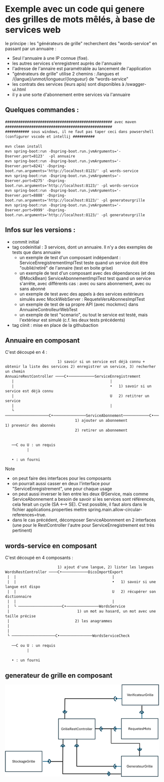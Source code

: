 # Exemple avec un code qui genere des grilles de mots mêlés, à base de services web

le principe : les "générateurs de grille" recherchent des "words-service" en passant par un annuaire :
- Seul l'annuaire à une IP connue (fixe).
- les autres services s'enregistrent auprès de l'annuaire
- l'adresse de l'annaire est paramétrable au lancement de l'application
- "générateurs de grille" utilise 2 chemins : /langues et /{langue}/unmot/longueur/{longueur} de "words-service"
- les contrats des services (leurs apis) sont disponibles à <url-du-service>/swagger-ui.html
- il y a une sorte d'abonnement entre services via l'annuaire

## Quelques commandes :  


```
################################################# avec maven #################################################
########### sous windows, il ne faut pas taper ceci dans powsershell (configurer vscode et intellij ##########

mvn clean install
mvn spring-boot:run -Dspring-boot.run.jvmArguments='-Dserver.port=8123'  -pl annuaire
mvn spring-boot:run -Dspring-boot.run.jvmArguments='-Dserver.port=8241' -Dspring-boot.run.arguments='http://localhost:8123/' -pl words-service
mvn spring-boot:run -Dspring-boot.run.jvmArguments='-Dserver.port=8275' -Dspring-boot.run.arguments='http://localhost:8123/' -pl words-service
mvn spring-boot:run -Dspring-boot.run.jvmArguments='-Dserver.port=8888' -Dspring-boot.run.arguments='http://localhost:8123/' -pl generateurgrille
mvn spring-boot:run -Dspring-boot.run.jvmArguments='-Dserver.port=9999' -Dspring-boot.run.arguments='http://localhost:8123/' -pl generateurgrille

```


## Infos sur les versions :

- commit initial
- tag codeinitial : 3 services, dont un annuaire. Il n'y a des exemples de tests que dans annuaire
    - un exemple de test d'un composant indépendant : ServiceEnregistrementImplTest teste quand un service doit être "oublié/retiré" de l'annaire (test en boite grise)
    - un exemple de test d'un composant avec des dépendances (et des @MockBean) ServiceAbonnementImplTest test quand un service s'arrête, avec différents cas : avec ou sans abonnement, avec ou sans abonné
    - un exemple de test avec des appels à des services extérieurs simulés avec MockWebServer : RequeteVersAbonnesImplTest
    - un exemple de test de sa propre API (avec mockmvc) dans AnnuaireControlleurWebTest
    - un exemple de test "scenario", ou tout le service est testé, mais l'extérieur est simulé (c.f. les deux tests précédents)
- tag ciinit : mise en place de la githubaction



## Annuaire en composant 

C'est découpé en 4 :
```
                        1) savoir si un service est déjà connu + obtenir la liste des services 2) enregistrer un service, 3) recherher un chemin
AnnuaireRestController ────C•────────────ServiceEnregistrement
   |                                            |
   |                                            •   1) savoir si un service est déjà connu
   |                                            U   2) retitrer un service
   |                                            |
   └ ────────────────────C•───────────────ServiceAbonnement────────────C•──────────RequetesVersAbonnes 
                                1) ajouter un abonnement                    1) prevenir des abonnés
                                2) retirer un abonnement
                                    
   
   ──C ou U : un requis 
          |
          
   • : un fourni
```

Note 
 - on peut faire des interfaces pour les composants
 - on pourrait aussi casser en deux l'interface pour "ServiceEnregistrement", une pour chaque usage
 - on peut aussi inverser le lien entre les deux @Service, mais comme ServiceAbonnement a besoin de savoir si les services sont référencés, cela ferait un cycle (SA <--> SE). C'est possible, il faut alors dans le fichier applications.properties mettre spring.main.allow-circular-references=true.
 - dans le cas précédent, décomposer ServiceAbonnment en 2 interfaces (une pour le RestController l'autre pour ServiceEnregistrement est très pertinent)



## words-service en composant 


C'est découpé en 4 composants :
```
                        1) ajout d'une langue, 2) lister les langues
WordsRestController ────C•────────────DicoImportExport
 |  |                                            |
 |  |                                            •   1) savoir si une langue est dispo
 |  |                                            U   2) récupérer son dictionnaire
 |  |                                            |
 |  └ ────────────────────C•───────────────WordsService
 |                               1) un mot au hasard, un mot avec une taille précise
 |                              2) les anagrammes
 |                                   
 |
 └ ────────────────────C•───────────────WordsServiceCheck
   
   ──C ou U : un requis 
          |
          
   • : un fourni
```


## generateur de grille en composant 

![composants-GG.png](docs/composants-GG.png)

